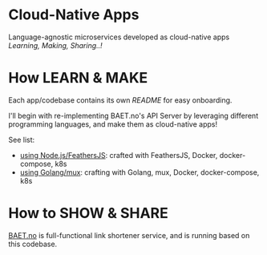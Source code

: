 Cloud-Native Apps  
===================  

Language-agnostic microservices developed as cloud-native apps  
_Learning, Making, Sharing..!_  

# How LEARN & MAKE  
Each app/codebase contains its own _README_ for easy onboarding.   

I'll begin with re-implementing BAET.no's API Server by leveraging different programming languages, and make them as cloud-native apps! 

See list:  
- [using Node.js/FeathersJS](https://github.com/zeusbaba/cloud-native-apps/tree/master/baet-api-js): crafted with FeathersJS, Docker, docker-compose, k8s  
- [using Golang/mux](#): crafting with Golang, mux, Docker, docker-compose, k8s  


# How to SHOW & SHARE     
[BAET.no](https://baet.no) is full-functional link shortener service, and is running based on this codebase.  

